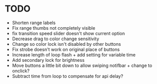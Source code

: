 # TODO

- Shorten range labels
- Fix range thumbs not completely visible
- fix transition speed slider doesn't show current option
- Decrease drag to color change sensitivity
- Change so color lock isn't disabled by other buttons
- Fix strobe doesn't work on original place of buttons
- Increase length of loop flash + add setting for variable time
- Add secondary lock for brightness
- Move buttons a little bit down to allow swiping notifbar + change to onclick?
- Subtract time from loop to compensate for api delay?

